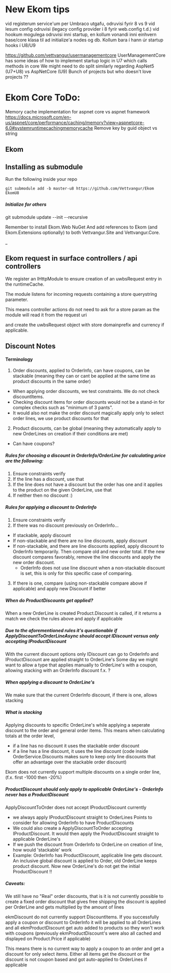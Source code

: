 # New Ekom tips
vid registerum service'um per Umbraco utgafu, odruvisi fyrir 8 vs 9
vid lesum config odruvisi (legacy config provider i 8 fyrir web.config t.d.)
vid hookum mogulega odruvisi inni startup, en kollum vonandi inni einhvern base/core klasa til ad initialize'a nodes og db.
    Kollum bara í hann úr startup hooks í U8/U9

https://github.com/vettvangur/usermanagementcore
UserManagementCore has some ideas of how to implement startup logic in U7 which calls methods in core
We might need to do split similarly regarding AspNet5 (U7+U8) vs AspNetCore (U9)
Bunch of projects but who doesn't love projects ??

# Ekom Core ToDo:
Memory cache implementation for aspnet core vs aspnet framework
https://docs.microsoft.com/en-us/aspnet/core/performance/caching/memory?view=aspnetcore-6.0#systemruntimecachingmemorycache
Remove key by guid object vs string

## Ekom

## Installing as submodule
Run the following inside your repo

```git submodule add -b master-u8 https://github.com/Vettvangur/Ekom EkomU8```

##### Initialize for others
git submodule update --init --recursive

Remember to install Ekom.Web NuGet
And add references to Ekom (and Ekom.Extensions optionally) to both Vettvangur.Site and Vettvangur.Core.

 _
## Ekom request in surface controllers / api controllers

We register an IHttpModule to ensure creation of an uwbsRequest entry in the runtimeCache.

The module listens for incoming requests containing a store querystring parameter.

This means controller actions do not need to ask for a store param as the module will read it from the request uri

and create the uwbsRequest object with store domainprefix and currency if applicable.


## Discount Notes

#### Terminology
1. Order discounts, applied to OrderInfo, can have coupons, can be stackable (meaning they can or cant be applied at the same time as product discounts in the same order)
  - When applying order discounts, we test constraints. We do not check discountItems.
  - Checking discount items for order discounts would not be a stand-in for complex checks such as "minimum of 3 pants".
  - It would also not make the order discount magically apply only to select order lines, we use product discounts for that
2. Product discounts, can be global (meaning they automatically apply to new OrderLines on creation if their conditions are met)
  - Can have coupons?

##### Rules for choosing a discount in OrderInfo/OrderLine for calculating price are the following:
1. Ensure constraints verify
2. If the line has a discount, use that
3. If the line does not have a discount but the order has one and it applies to the product on the given OrderLine, use that
4. If neither then no discount :)

##### Rules for applying a discount to OrderInfo
1. Ensure constraints verify
2. If there was no discount previously on OrderInfo...
- If stackable, apply discount
- If non-stackable and there are no line discounts, apply discount
- If non-stackable, and there are line discounts applied, apply discount to OrderInfo temporarily. Then compare old and new order total. If the new discount compares favorably, remove the line discounts and apply the new order discount.
  - OrderInfo does not use line discount when a non-stackable discount is set, this is only for this specific case of comparing.
3. If there is one, compare (using non-stackable compare above if applicable) and apply new Discount if better

##### When do ProductDiscounts get applied?
When a new OrderLine is created Product.Discount is called, if it returns a match we check the rules above and apply if applicable
    
##### Due to the aforementioned rules it's questionable if ApplyDiscountToOrderLineAsync should accept IDiscount versus only accepting IProductDiscount
With the current discount options only IDiscount can go to OrderInfo and IProductDiscount are applied straight to OrderLine's
Some day we might want to allow a type that applies manually to OrderLine's with a coupon, allowing stacking with an OrderInfo discount f.x. ?

##### When applying a discount to OrderLine's
We make sure that the current OrderInfo discount, if there is one, allows stacking
    
##### What is stacking
Applying discounts to specific OrderLine's while applying a seperate discount to the order and general order items.
This means when calculating totals at the order level, 
 - if a line has no discount it uses the stackable order discount
 - if a line has a line discount, it uses the line discount (code inside OrderService.Discounts makes sure to keep only line discounts that offer an advantage over the stackable order discount)

Ekom does not currently support multiple discounts on a single order line, (f.x. first -1000 then -20%)

##### ProductDiscount should only apply to applicable OrderLine's - OrderInfo never has a ProductDiscount
ApplyDiscountToOrder does not accept IProductDiscount currently
 * we always apply IProductDiscount straight to OrderLines
Points to consider for allowing OrderInfo to have ProductDiscounts
 * We could also create a ApplyDiscountToOrder accepting IProductDiscount. It would then apply the ProductDiscount straight to applicable OrderLine's
 * If we push the discount from OrderInfo to OrderLine on creation of line, how would 'stackable' work
 * Example: OrderInfo has ProductDiscount, applicable line gets discount. An inclusive global discount is applied to Order, old OrderLine keeps product discount. Now new OrderLine's do not get the initial ProductDiscount !!

##### Caveats:
We still have no "Real" order discounts, that is it is not currently possible to create a fixed order discount that gives free shipping the discount is applied per OrderLine and gets multiplied by the amount of lines
    
ekmDiscount do not currently support DiscountItems. If you successfully apply a coupon or discount to OrderInfo it will be applied to all OrderLines and all ekmProductDiscount get auto added to products so they won't work with coupons
(previously ekmProductDiscount's were also all cached and displayed on Product.Price if applicable)
            
This means there is no current way to apply a coupon to an order and get a discount for only select items.
Either all items get the discount or the discount is not coupon based and got auto-applied to OrderLines if applicable

